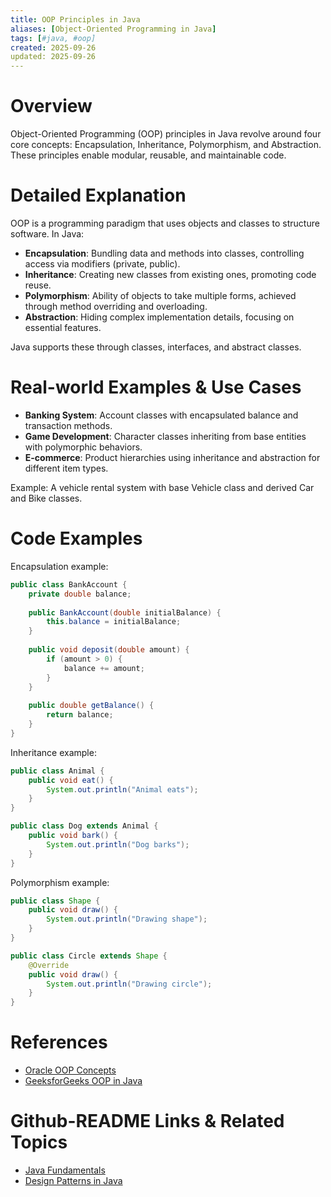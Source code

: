 ```yaml
---
title: OOP Principles in Java
aliases: [Object-Oriented Programming in Java]
tags: [#java, #oop]
created: 2025-09-26
updated: 2025-09-26
---
```


# Overview

Object-Oriented Programming (OOP) principles in Java revolve around four core concepts: Encapsulation, Inheritance, Polymorphism, and Abstraction. These principles enable modular, reusable, and maintainable code.

# Detailed Explanation

OOP is a programming paradigm that uses objects and classes to structure software. In Java:

- **Encapsulation**: Bundling data and methods into classes, controlling access via modifiers (private, public).
- **Inheritance**: Creating new classes from existing ones, promoting code reuse.
- **Polymorphism**: Ability of objects to take multiple forms, achieved through method overriding and overloading.
- **Abstraction**: Hiding complex implementation details, focusing on essential features.

Java supports these through classes, interfaces, and abstract classes.

# Real-world Examples & Use Cases

- **Banking System**: Account classes with encapsulated balance and transaction methods.
- **Game Development**: Character classes inheriting from base entities with polymorphic behaviors.
- **E-commerce**: Product hierarchies using inheritance and abstraction for different item types.

Example: A vehicle rental system with base Vehicle class and derived Car and Bike classes.

# Code Examples

Encapsulation example:

```java
public class BankAccount {
    private double balance;
    
    public BankAccount(double initialBalance) {
        this.balance = initialBalance;
    }
    
    public void deposit(double amount) {
        if (amount > 0) {
            balance += amount;
        }
    }
    
    public double getBalance() {
        return balance;
    }
}
```

Inheritance example:

```java
public class Animal {
    public void eat() {
        System.out.println("Animal eats");
    }
}

public class Dog extends Animal {
    public void bark() {
        System.out.println("Dog barks");
    }
}
```

Polymorphism example:

```java
public class Shape {
    public void draw() {
        System.out.println("Drawing shape");
    }
}

public class Circle extends Shape {
    @Override
    public void draw() {
        System.out.println("Drawing circle");
    }
}
```

# References

- [Oracle OOP Concepts](https://docs.oracle.com/javase/tutorial/java/concepts/)
- [GeeksforGeeks OOP in Java](https://www.geeksforgeeks.org/object-oriented-programming-oops-concept-in-java/)

# Github-README Links & Related Topics

- [Java Fundamentals](../java-fundamentals/)
- [Design Patterns in Java](../design-patterns-in-java/)